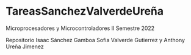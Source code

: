 # TareasSanchezValverdeUreña
Microprocesadores y Microcontroladores II Semestre 2022

Repositorio Isaac Sánchez Gamboa Sofia Valverde Gutierrez y Anthony Ureña Jimenez
